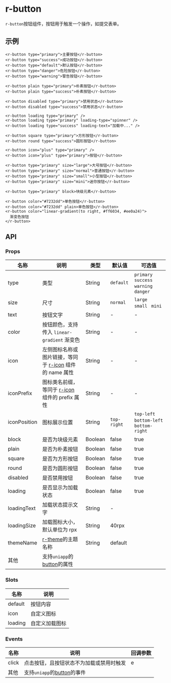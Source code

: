 # r-button

`r-button`按钮组件，按钮用于触发一个操作，如提交表单。

## 示例

```vue
<r-button type="primary">主要按钮</r-button>
<r-button type="success">成功按钮</r-button>
<r-button type="default">默认按钮</r-button>
<r-button type="danger">危险按钮</r-button>
<r-button type="warning">警告按钮</r-button>

<r-button plain type="primary">朴素按钮</r-button>
<r-button plain type="success">朴素按钮</r-button>

<r-button disabled type="primary">禁用状态</r-button>
<r-button disabled type="success">禁用状态</r-button>

<r-button loading type="primary" />
<r-button loading type="primary" loading-type="spinner" />
<r-button loading type="success" loading-text="加载中..." />

<r-button square type="primary">方形按钮</r-button>
<r-button round type="success">圆形按钮</r-button>

<r-button icon="plus" type="primary" />
<r-button icon="plus" type="primary">按钮</r-button>

<r-button type="primary" size="large">大号按钮</r-button>
<r-button type="primary" size="normal">普通按钮</r-button>
<r-button type="primary" size="small">小型按钮</r-button>
<r-button type="primary" size="mini">迷你按钮</r-button>

<r-button type="primary" block>块级元素</r-button>

<r-button color="#7232dd">单色按钮</r-button>
<r-button color="#7232dd" plain>单色按钮</r-button>
<r-button color="linear-gradient(to right, #ff6034, #ee0a24)">
  渐变色按钮
</r-button>
```

## API

### Props

| 名称         | 说明                                                                                                | 类型    | 默认值      | 可选值                                    |
| ------------ | --------------------------------------------------------------------------------------------------- | ------- | ----------- | ----------------------------------------- |
| type         | 类型                                                                                                | String  | `default`   | `primary` ` success` `warning` ` danger`  |
| size         | 尺寸                                                                                                | String  | `normal`    | `large` ` small` ` mini`                  |
| text         | 按钮文字                                                                                            | String  | -           | -                                         |
| color        | 按钮颜色，支持传入 `linear-gradient` 渐变色                                                         | String  | -           | -                                         |
| icon         | 左侧图标名称或图片链接，等同于 [r-icon](https://ext.dcloud.net.cn/plugin?id=18668) 组件的 name 属性 | String  | -           | -                                         |
| iconPrefix   | 图标类名前缀，等同于 [r-icon](https://ext.dcloud.net.cn/plugin?id=18668) 组件的 prefix 属性         | String  | -           | -                                         |
| iconPosition | 图标展示位置                                                                                        | String  | `top-right` | `top-left` ` bottom-left` ` bottom-right` |
| block        | 是否为块级元素                                                                                      | Boolean | false       | true                                      |
| plain        | 是否为朴素按钮                                                                                      | Boolean | false       | true                                      |
| square       | 是否为方形按钮                                                                                      | Boolean | false       | true                                      |
| round        | 是否为圆形按钮                                                                                      | Boolean | false       | true                                      |
| disabled     | 是否禁用按钮                                                                                        | Boolean | false       | true                                      |
| loading      | 是否显示为加载状态                                                                                  | Boolean | false       | true                                      |
| loadingText  | 加载状态提示文字                                                                                    | String  | -           |                                           |
| loadingSize  | 加载图标大小，默认单位为 rpx                                                                        | String  | 40rpx       |                                           |
| themeName    | [r-theme](https://ext.dcloud.net.cn/plugin?id=18661)的主题名称                                      | String  | default     |                                           |
| 其他         | 支持`uniapp`的[button](https://uniapp.dcloud.net.cn/component/button.html)的属性                    |         |             |                                           |

### Slots

| 名称    | 说明           |
| ------- | -------------- |
| default | 按钮内容       |
| icon    | 自定义图标     |
| loading | 自定义加载图标 |

### Events

| 名称  | 说明                                                                             | 回调参数 |
| ----- | -------------------------------------------------------------------------------- | -------- |
| click | 点击按钮，且按钮状态不为加载或禁用时触发                                         | e        |
| 其他  | 支持`uniapp`的[button](https://uniapp.dcloud.net.cn/component/button.html)的事件 |          |
